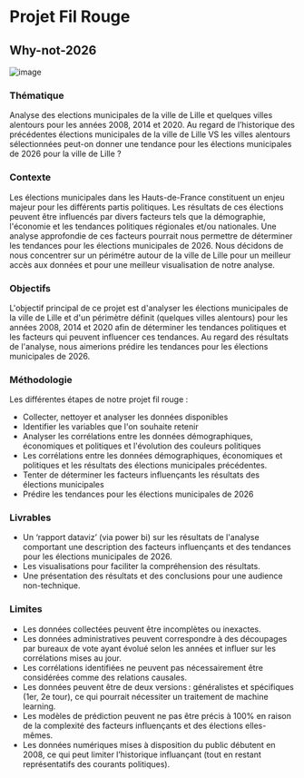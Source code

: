 # Projet Fil Rouge

## Why-not-2026
                                                  
![image](https://user-images.githubusercontent.com/125453724/220854246-262ee776-a398-41ed-b96f-4e1a0c5fa024.png)

### Thématique 
Analyse des elections municipales de la ville de Lille et quelques villes alentours pour les années 2008, 2014 et 2020.
Au regard de l’historique des précédentes élections municipales de la ville de Lille VS les villes alentours sélectionnées peut-on donner une tendance pour les élections municipales de 2026 pour la ville de Lille ?

### Contexte 
Les élections municipales dans les Hauts-de-France constituent un enjeu majeur pour les différents partis politiques. Les résultats de ces élections peuvent être influencés par divers facteurs tels que la démographie, l'économie et les tendances politiques régionales et/ou nationales. Une analyse approfondie de ces facteurs pourrait nous permettre de déterminer les tendances pour les élections municipales de 2026. Nous décidons de nous concentrer sur un périmétre autour de la ville de Lille pour un meilleur accès aux données et pour une meilleur visualisation de notre analyse. 

### Objectifs 

L'objectif principal de ce projet est d'analyser les élections municipales de la ville de Lille et d'un périmètre définit (quelques villes alentours) pour les années 2008, 2014 et 2020 afin de déterminer les tendances politiques et les facteurs qui peuvent influencer ces tendances. Au regard des résultats de l'analyse, nous aimerions prédire les tendances pour les élections municipales de 2026.

### Méthodologie

Les différentes étapes de notre projet fil rouge : 

- Collecter, nettoyer et analyser les données disponibles
- Identifier les variables que l'on souhaite retenir 
- Analyser les corrélations entre les données démographiques, économiques et politiques et l'évolution des couleurs politiques
- Les corrélations entre les données démographiques, économiques et politiques et les résultats des élections municipales précédentes. 
- Tenter de déterminer les facteurs influençants les résultats des élections municipales 
- Prédire les tendances pour les élections municipales de 2026

### Livrables 

- Un ‘rapport dataviz’ (via power bi) sur les résultats de l'analyse comportant une description des facteurs influençants et des tendances pour les élections municipales de 2026. 
- Les visualisations pour faciliter la compréhension des résultats. 
- Une présentation des résultats et des conclusions pour une audience non-technique. 

### Limites 

- Les données collectées peuvent être incomplètes ou inexactes. 
- Les données administratives peuvent correspondre à des découpages par bureaux de vote ayant évolué selon les années et influer sur les corrélations mises au jour.
- Les corrélations identifiées ne peuvent pas nécessairement être considérées comme des relations causales. 
- Les données peuvent être de deux versions : généralistes et spécifiques (1er, 2e tour), ce qui pourrait nécessiter un traitement de machine learning. 
- Les modèles de prédiction peuvent ne pas être précis à 100% en raison de la complexité des facteurs influençants et des élections elles-mêmes. 
- Les données numériques mises à disposition du public débutent en 2008, ce qui peut limiter l’historique influançant (tout en restant représentatifs des courants politiques). 

 
